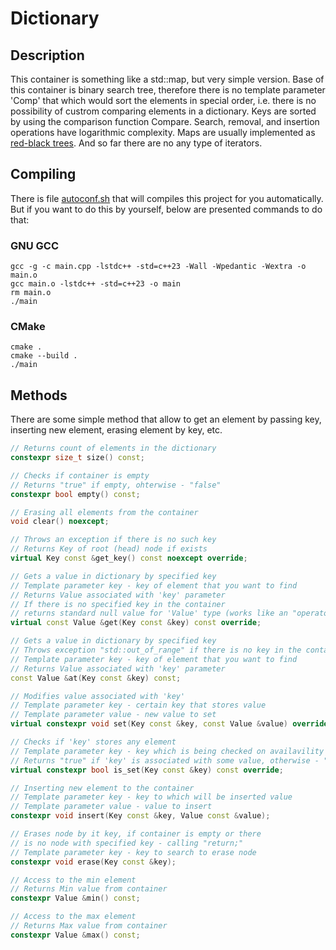 # Dictionary

## Description

This container is something like a std::map, but very simple version. Base of this container is binary search tree, therefore there is no template parameter 'Comp' that which would sort the elements in special order, i.e. there is no possibility of custrom comparing elements in a dictionary. Keys are sorted by using the comparison function Compare. Search, removal, and insertion operations have logarithmic complexity. Maps are usually implemented as [red-black trees](https://en.wikipedia.org/wiki/Red%E2%80%93black_tree). And so far there are no any type of iterators.

## Compiling

There is file [autoconf.sh](https://github.com/ViNN280801/ContainersCXX/blob/main/Binary%20Tree/autoconf.sh) that will compiles this project for you automatically. But if you want to do this by yourself, below are presented commands to do that:

### GNU GCC

```console
gcc -g -c main.cpp -lstdc++ -std=c++23 -Wall -Wpedantic -Wextra -o main.o
gcc main.o -lstdc++ -std=c++23 -o main
rm main.o
./main
```

### CMake

```console
cmake .
cmake --build .
./main
```

## Methods

There are some simple method that allow to get an element by passing key, inserting new element, erasing element by key, etc.

```cpp
// Returns count of elements in the dictionary
constexpr size_t size() const;

// Checks if container is empty
// Returns "true" if empty, ohterwise - "false"
constexpr bool empty() const;

// Erasing all elements from the container
void clear() noexcept;

// Throws an exception if there is no such key
// Returns Key of root (head) node if exists
virtual Key const &get_key() const noexcept override;

// Gets a value in dictionary by specified key
// Template parameter key - key of element that you want to find
// Returns Value associated with 'key' parameter
// If there is no specified key in the container
// returns standard null value for 'Value' type (works like an "operator[]")
virtual const Value &get(Key const &key) const override;

// Gets a value in dictionary by specified key
// Throws exception "std::out_of_range" if there is no key in the container
// Template parameter key - key of element that you want to find
// Returns Value associated with 'key' parameter
const Value &at(Key const &key) const;

// Modifies value associated with 'key'
// Template parameter key - certain key that stores value
// Template parameter value - new value to set
virtual constexpr void set(Key const &key, const Value &value) override;

// Checks if 'key' stores any element
// Template parameter key - key which is being checked on availavility of value
// Returns "true" if 'key' is associated with some value, otherwise - "false"
virtual constexpr bool is_set(Key const &key) const override;

// Inserting new element to the container
// Template parameter key - key to which will be inserted value
// Template parameter value - value to insert
constexpr void insert(Key const &key, Value const &value);

// Erases node by it key, if container is empty or there
// is no node with specified key - calling "return;"
// Template parameter key - key to search to erase node
constexpr void erase(Key const &key);

// Access to the min element
// Returns Min value from container
constexpr Value &min() const;

// Access to the max element
// Returns Max value from container
constexpr Value &max() const;
```
